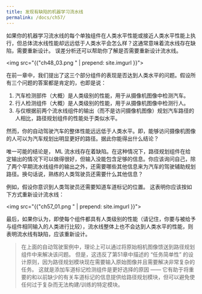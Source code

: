 ```yaml
---
title: 发现有缺陷的机器学习流水线
permalink: /docs/ch57/
---
```


如果你的机器学习流水线的每个单独组件在人类水平性能或接近人类水平性能上执行，但总体流水线性能却远远低于人类水平会怎么样？这通常意味着流水线存在缺陷，需要重新设计。 误差分析还可以帮助你了解是否需要重新设计流水线。

<img src="{{"ch48_03.png " | prepend: site.imgurl }}">

在前一章中，我们提出了这三个部分组件的表现是否达到人类水平的问题。假设所有三个问题的答案都是肯定的，也即是说：

1. 汽车检测部件（大概）是人类级别的性能，用于从摄像机图像中检测汽车。
2. 行人检测组件（大概）是人类级别的性能，用于从摄像机图像中检测行人。
3. 与仅根据前两个流水线组件的输出（而不是访问摄像机图像）规划汽车路径的人相比，路径规划组件的性能处于类似水平。

然而，你的自动驾驶汽车的整体性能远远低于人类水平。即，能够访问摄像机图像的人可以为汽车规划出明显更好的路径。据此你能得出什么结论？

唯一可能的结论是， ML 流水线存在着缺陷。在这种情况下，路径规划组件在给定输出的情况下可以做得很好，但输入没能包含足够的信息。你应该询问自己，除了两个早期流水线组件的输出之外，还需要哪些其他信息来为汽车的驾驶辅助规划路径。换句话说，熟练的人类驾驶员还需要什么其他信息？

例如，假设你意识到人类驾驶员还需要知道车道标记的位置。 这表明你应该按如下方式重新设计流水线：

<img src="{{"ch57_01.png " | prepend: site.imgurl }}">

最后，如果你认为，即使每个组件都具有人类级别的性能（请记住，你要与被给予与组件相同输入的人类进行比较），流水线整体上也不会达到人类水平的性能，则表明流水线有缺陷，应该重新设计。

> 在上面的自动驾驶案例中，理论上可以通过将原始相机图像馈送到路径规划组件中来解决该问题。 但是，这违反了第51章中描述的 “任务简单性” 的设计原则，因为路径规划模块现在需要输入原始图像并且需要解决非常复杂的任务。 这就是添加车道标记检测组件是更好选择的原因 —— 它有助于将重要的和以前缺少的有关车道标记的信息提供给路径规划模块，但可以避免使任何过于复杂而无法构建/训练的特定模块。
